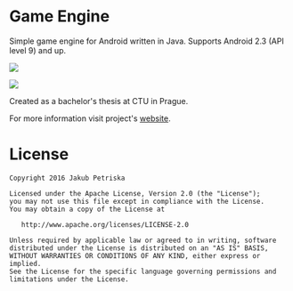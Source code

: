 # Game Engine
Simple game engine for Android written in Java.
Supports Android 2.3 (API level 9) and up.

![](https://jakubpetriska.github.io/GameEngine/images/showcase.png)

![](https://jakubpetriska.github.io/GameEngine/images/sample.png)

Created as a bachelor's thesis at CTU in Prague.

For more information visit project's [website][1].

# License

    Copyright 2016 Jakub Petriska

    Licensed under the Apache License, Version 2.0 (the "License");
    you may not use this file except in compliance with the License.
    You may obtain a copy of the License at

       http://www.apache.org/licenses/LICENSE-2.0

    Unless required by applicable law or agreed to in writing, software
    distributed under the License is distributed on an "AS IS" BASIS,
    WITHOUT WARRANTIES OR CONDITIONS OF ANY KIND, either express or implied.
    See the License for the specific language governing permissions and
    limitations under the License.



[1]: http://jakubpetriska.github.io/GameEngine/